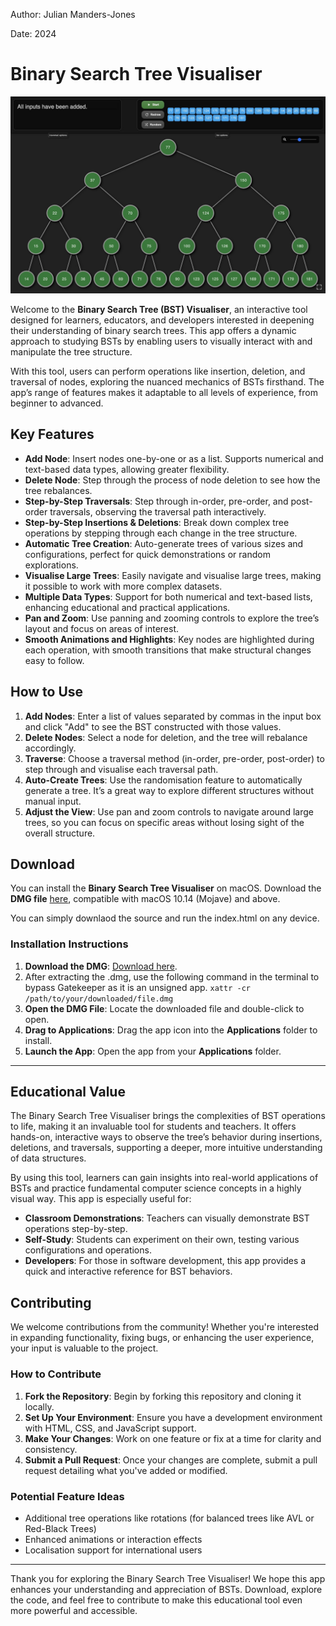 Author:  Julian Manders-Jones

Date:  2024

# Binary Search Tree Visualiser

![Screenshot of BST](images/ScreenshotOfBST.jpg)
   
Welcome to the **Binary Search Tree (BST) Visualiser**, an interactive tool designed for learners, educators, and developers interested in deepening their understanding of binary search trees. This app offers a dynamic approach to studying BSTs by enabling users to visually interact with and manipulate the tree structure.

With this tool, users can perform operations like insertion, deletion, and traversal of nodes, exploring the nuanced mechanics of BSTs firsthand. The app’s range of features makes it adaptable to all levels of experience, from beginner to advanced.

## Key Features

- **Add Node**: Insert nodes one-by-one or as a list. Supports numerical and text-based data types, allowing greater flexibility.
- **Delete Node**: Step through the process of node deletion to see how the tree rebalances.
- **Step-by-Step Traversals**: Step through in-order, pre-order, and post-order traversals, observing the traversal path interactively.
- **Step-by-Step Insertions & Deletions**: Break down complex tree operations by stepping through each change in the tree structure.
- **Automatic Tree Creation**: Auto-generate trees of various sizes and configurations, perfect for quick demonstrations or random explorations.
- **Visualise Large Trees**: Easily navigate and visualise large trees, making it possible to work with more complex datasets.
- **Multiple Data Types**: Support for both numerical and text-based lists, enhancing educational and practical applications.
- **Pan and Zoom**: Use panning and zooming controls to explore the tree’s layout and focus on areas of interest.
- **Smooth Animations and Highlights**: Key nodes are highlighted during each operation, with smooth transitions that make structural changes easy to follow.

## How to Use

1. **Add Nodes**: Enter a list of values separated by commas in the input box and click "Add" to see the BST constructed with those values.
2. **Delete Nodes**: Select a node for deletion, and the tree will rebalance accordingly.
3. **Traverse**: Choose a traversal method (in-order, pre-order, post-order) to step through and visualise each traversal path.
4. **Auto-Create Trees**: Use the randomisation feature to automatically generate a tree. It’s a great way to explore different structures without manual input.
5. **Adjust the View**: Use pan and zoom controls to navigate around large trees, so you can focus on specific areas without losing sight of the overall structure.

## Download

You can install the **Binary Search Tree Visualiser** on macOS. Download the **DMG file** [here](https://github.com/iteacher/bstvisualiser/releases/tag/v1.0.1), compatible with macOS 10.14 (Mojave) and above.

You can simply downlaod the source and run the index.html on any device.

### Installation Instructions

1. **Download the DMG**: [Download here](https://github.com/iteacher/bstvisualiser/releases/tag/v1.0.1).
2. After extracting the .dmg, use the following command in the terminal to bypass Gatekeeper as it is an unsigned app.
   `xattr -cr /path/to/your/downloaded/file.dmg` 
4. **Open the DMG File**: Locate the downloaded file and double-click to open.
5. **Drag to Applications**: Drag the app icon into the **Applications** folder to install.
6. **Launch the App**: Open the app from your **Applications** folder.

---

## Educational Value

The Binary Search Tree Visualiser brings the complexities of BST operations to life, making it an invaluable tool for students and teachers. It offers hands-on, interactive ways to observe the tree’s behavior during insertions, deletions, and traversals, supporting a deeper, more intuitive understanding of data structures.

By using this tool, learners can gain insights into real-world applications of BSTs and practice fundamental computer science concepts in a highly visual way. This app is especially useful for:

- **Classroom Demonstrations**: Teachers can visually demonstrate BST operations step-by-step.
- **Self-Study**: Students can experiment on their own, testing various configurations and operations.
- **Developers**: For those in software development, this app provides a quick and interactive reference for BST behaviors.

## Contributing

We welcome contributions from the community! Whether you're interested in expanding functionality, fixing bugs, or enhancing the user experience, your input is valuable to the project.

### How to Contribute

1. **Fork the Repository**: Begin by forking this repository and cloning it locally.
2. **Set Up Your Environment**: Ensure you have a development environment with HTML, CSS, and JavaScript support.
3. **Make Your Changes**: Work on one feature or fix at a time for clarity and consistency.
4. **Submit a Pull Request**: Once your changes are complete, submit a pull request detailing what you've added or modified.

### Potential Feature Ideas

- Additional tree operations like rotations (for balanced trees like AVL or Red-Black Trees)
- Enhanced animations or interaction effects
- Localisation support for international users

---

Thank you for exploring the Binary Search Tree Visualiser! We hope this app enhances your understanding and appreciation of BSTs. Download, explore the code, and feel free to contribute to make this educational tool even more powerful and accessible.
